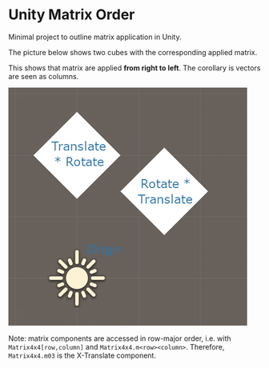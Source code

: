 # Unity Matrix Order

Minimal project to outline matrix application in Unity.

The picture below shows two cubes with the corresponding applied matrix.

This shows that matrix are applied **from right to left**. The corollary is vectors are seen as columns.

![Result](Result.png)

Note: matrix components are accessed in row-major order, i.e. with `Matrix4x4[row,column]` and `Matrix4x4.m<row><column>`. Therefore, `Matrix4x4.m03` is the X-Translate component.
